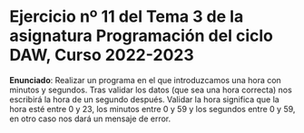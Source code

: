 # Ejercicio nº 11 del Tema 3 de la asignatura Programación del ciclo DAW, Curso 2022-2023
**Enunciado**: Realizar un programa en el que introduzcamos una hora con minutos y segundos. Tras validar los datos (que sea una hora correcta) nos escribirá la hora de un segundo después. 
Validar la hora significa que la hora esté entre 0 y 23, los minutos entre 0 y 59 y los segundos entre 0 y 59, en otro caso nos dará un mensaje de error.